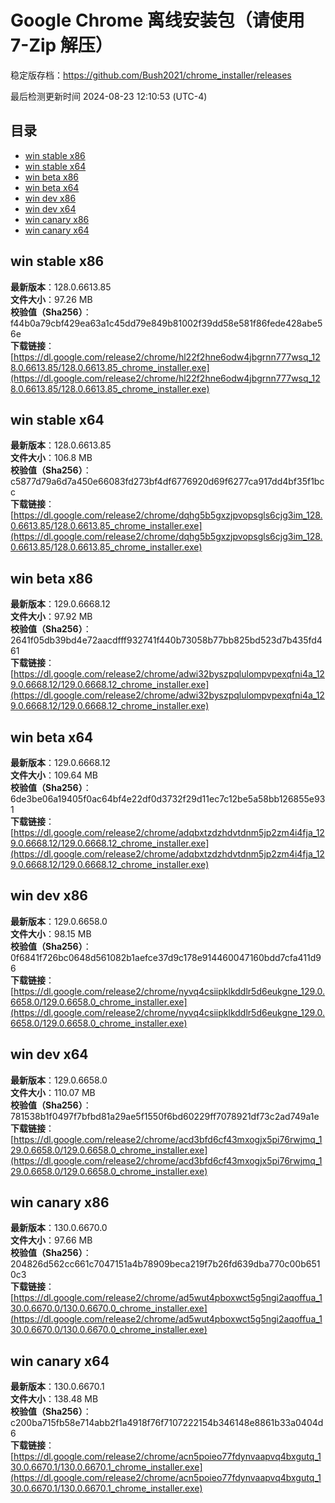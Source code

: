 # Google Chrome 离线安装包（请使用 7-Zip 解压）
稳定版存档：<https://github.com/Bush2021/chrome_installer/releases>

最后检测更新时间
2024-08-23 12:10:53 (UTC-4)


## 目录
* [win stable x86](https://github.com/Bush2021/chrome_installer?tab=readme-ov-file#win-stable-x86)
* [win stable x64](https://github.com/Bush2021/chrome_installer?tab=readme-ov-file#win-stable-x64)
* [win beta x86](https://github.com/Bush2021/chrome_installer?tab=readme-ov-file#win-beta-x86)
* [win beta x64](https://github.com/Bush2021/chrome_installer?tab=readme-ov-file#win-beta-x64)
* [win dev x86](https://github.com/Bush2021/chrome_installer?tab=readme-ov-file#win-dev-x86)
* [win dev x64](https://github.com/Bush2021/chrome_installer?tab=readme-ov-file#win-dev-x64)
* [win canary x86](https://github.com/Bush2021/chrome_installer?tab=readme-ov-file#win-canary-x86)
* [win canary x64](https://github.com/Bush2021/chrome_installer?tab=readme-ov-file#win-canary-x64)

## win stable x86
**最新版本**：128.0.6613.85  
**文件大小**：97.26 MB  
**校验值（Sha256）**：f44b0a79cbf429ea63a1c45dd79e849b81002f39dd58e581f86fede428abe56e  
**下载链接**：[https://dl.google.com/release2/chrome/hl22f2hne6odw4jbgrnn777wsq_128.0.6613.85/128.0.6613.85_chrome_installer.exe](https://dl.google.com/release2/chrome/hl22f2hne6odw4jbgrnn777wsq_128.0.6613.85/128.0.6613.85_chrome_installer.exe)  

## win stable x64
**最新版本**：128.0.6613.85  
**文件大小**：106.8 MB  
**校验值（Sha256）**：c5877d79a6d7a450e66083fd273bf4df6776920d69f6277ca917dd4bf35f1bcc  
**下载链接**：[https://dl.google.com/release2/chrome/dqhg5b5gxzjpvopsgls6cjg3im_128.0.6613.85/128.0.6613.85_chrome_installer.exe](https://dl.google.com/release2/chrome/dqhg5b5gxzjpvopsgls6cjg3im_128.0.6613.85/128.0.6613.85_chrome_installer.exe)  

## win beta x86
**最新版本**：129.0.6668.12  
**文件大小**：97.92 MB  
**校验值（Sha256）**：2641f05db39bd4e72aacdfff932741f440b73058b77bb825bd523d7b435fd461  
**下载链接**：[https://dl.google.com/release2/chrome/adwi32byszpqlulompvpexqfni4a_129.0.6668.12/129.0.6668.12_chrome_installer.exe](https://dl.google.com/release2/chrome/adwi32byszpqlulompvpexqfni4a_129.0.6668.12/129.0.6668.12_chrome_installer.exe)  

## win beta x64
**最新版本**：129.0.6668.12  
**文件大小**：109.64 MB  
**校验值（Sha256）**：6de3be06a19405f0ac64bf4e22df0d3732f29d11ec7c12be5a58bb126855e931  
**下载链接**：[https://dl.google.com/release2/chrome/adqbxtzdzhdvtdnm5jp2zm4i4fja_129.0.6668.12/129.0.6668.12_chrome_installer.exe](https://dl.google.com/release2/chrome/adqbxtzdzhdvtdnm5jp2zm4i4fja_129.0.6668.12/129.0.6668.12_chrome_installer.exe)  

## win dev x86
**最新版本**：129.0.6658.0  
**文件大小**：98.15 MB  
**校验值（Sha256）**：0f6841f726bc0648d561082b1aefce37d9c178e914460047160bdd7cfa411d96  
**下载链接**：[https://dl.google.com/release2/chrome/nyvq4csiipklkddlr5d6eukgne_129.0.6658.0/129.0.6658.0_chrome_installer.exe](https://dl.google.com/release2/chrome/nyvq4csiipklkddlr5d6eukgne_129.0.6658.0/129.0.6658.0_chrome_installer.exe)  

## win dev x64
**最新版本**：129.0.6658.0  
**文件大小**：110.07 MB  
**校验值（Sha256）**：781538b1f0497f7bfbd81a29ae5f1550f6bd60229ff7078921df73c2ad749a1e  
**下载链接**：[https://dl.google.com/release2/chrome/acd3bfd6cf43mxogjx5pi76rwjmq_129.0.6658.0/129.0.6658.0_chrome_installer.exe](https://dl.google.com/release2/chrome/acd3bfd6cf43mxogjx5pi76rwjmq_129.0.6658.0/129.0.6658.0_chrome_installer.exe)  

## win canary x86
**最新版本**：130.0.6670.0  
**文件大小**：97.66 MB  
**校验值（Sha256）**：204826d562cc661c7047151a4b78909beca219f7b26fd639dba770c00b6510c3  
**下载链接**：[https://dl.google.com/release2/chrome/ad5wut4pboxwct5g5ngi2aqoffua_130.0.6670.0/130.0.6670.0_chrome_installer.exe](https://dl.google.com/release2/chrome/ad5wut4pboxwct5g5ngi2aqoffua_130.0.6670.0/130.0.6670.0_chrome_installer.exe)  

## win canary x64
**最新版本**：130.0.6670.1  
**文件大小**：138.48 MB  
**校验值（Sha256）**：c200ba715fb58e714abb2f1a4918f76f7107222154b346148e8861b33a0404d6  
**下载链接**：[https://dl.google.com/release2/chrome/acn5poieo77fdynvaapvq4bxgutq_130.0.6670.1/130.0.6670.1_chrome_installer.exe](https://dl.google.com/release2/chrome/acn5poieo77fdynvaapvq4bxgutq_130.0.6670.1/130.0.6670.1_chrome_installer.exe)  

